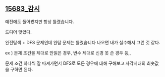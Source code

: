 ## [15683_감시](https://www.acmicpc.net/problem/15683)

예전에도 풀어봤지만 항상 틀렸습니다.

드디어 맞았다.

완전탐색 + DFS 문제인데
완탐 문제는 틀렸습니다 나오면 내가 실수해서 그런 것 같다.<br>

ex ) 문제 조건을 제대로 안읽은 경우, 변수 제대로 신경 못 쓴 경우 등,,

문제 조건 하나씩 잘 따져가면서 DFS로 모든 경우에 대해 구해보고 사각지대의 최솟값을 구하면 된다.
